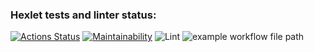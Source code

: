 ### Hexlet tests and linter status:
[![Actions Status](https://github.com/titanmen1/python-project-lvl1/workflows/hexlet-check/badge.svg)](https://github.com/titanmen1/python-project-lvl1/actions)
[![Maintainability](https://api.codeclimate.com/v1/badges/a99a88d28ad37a79dbf6/maintainability)](https://codeclimate.com/github/codeclimate/codeclimate/maintainability)
![Lint](https://github.com/titanmen1/python-project-lvl1/workflows/Lint/badge.svg)
![example workflow file path](https://github.com/titanmen1/python-project-lvl1/workflows/.github/workflows/superlinter.yml/badge.svg)